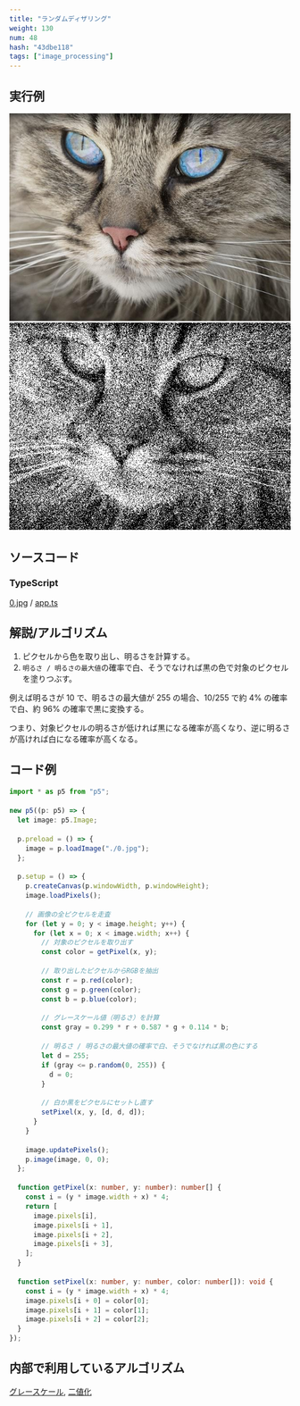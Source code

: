 ```yaml
---
title: "ランダムディザリング"
weight: 130
num: 48
hash: "43dbe118"
tags: ["image_processing"]
---
```


## 実行例

![](./static/images/43dbe118/0.jpg)
![](./static/images/43dbe118/1.png)

## ソースコード

### TypeScript

[0.jpg](./static/code/43dbe118/0.jpg) / [app.ts](./static/code/43dbe118/app.ts)

## 解説/アルゴリズム

1. ピクセルから色を取り出し、明るさを計算する。
1. `明るさ / 明るさの最大値`の確率で白、そうでなければ黒の色で対象のピクセルを塗りつぶす。

例えば明るさが 10 で、明るさの最大値が 255 の場合、10/255 で約 4% の確率で白、約 96% の確率で黒に変換する。

つまり、対象ピクセルの明るさが低ければ黒になる確率が高くなり、逆に明るさが高ければ白になる確率が高くなる。

## コード例

```typescript
import * as p5 from "p5";

new p5((p: p5) => {
  let image: p5.Image;

  p.preload = () => {
    image = p.loadImage("./0.jpg");
  };

  p.setup = () => {
    p.createCanvas(p.windowWidth, p.windowHeight);
    image.loadPixels();

    // 画像の全ピクセルを走査
    for (let y = 0; y < image.height; y++) {
      for (let x = 0; x < image.width; x++) {
        // 対象のピクセルを取り出す
        const color = getPixel(x, y);

        // 取り出したピクセルからRGBを抽出
        const r = p.red(color);
        const g = p.green(color);
        const b = p.blue(color);

        // グレースケール値（明るさ）を計算
        const gray = 0.299 * r + 0.587 * g + 0.114 * b;

        // 明るさ / 明るさの最大値の確率で白、そうでなければ黒の色にする
        let d = 255;
        if (gray <= p.random(0, 255)) {
          d = 0;
        }

        // 白か黒をピクセルにセットし直す
        setPixel(x, y, [d, d, d]);
      }
    }

    image.updatePixels();
    p.image(image, 0, 0);
  };

  function getPixel(x: number, y: number): number[] {
    const i = (y * image.width + x) * 4;
    return [
      image.pixels[i],
      image.pixels[i + 1],
      image.pixels[i + 2],
      image.pixels[i + 3],
    ];
  }

  function setPixel(x: number, y: number, color: number[]): void {
    const i = (y * image.width + x) * 4;
    image.pixels[i + 0] = color[0];
    image.pixels[i + 1] = color[1];
    image.pixels[i + 2] = color[2];
  }
});
```

## 内部で利用しているアルゴリズム

[グレースケール](/359993fd), [二値化](/19cf6463)
